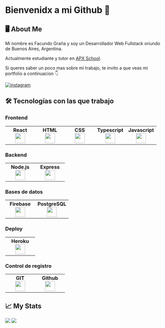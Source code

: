 
# Bienvenidx a mi Github 👋


## 🖥️ About Me
Mi nombre es Facundo Graña y soy un Desarrollador Web Fullstack oriundo de Buenos Aires, Argentina.

Actualmente estudiante y tutor en [APX School](https://apx.school/).

Si queres saber un poco mas sobre mi trabajo, te invito a que veas mi portfolio a continuacion 👇

[![instagram](https://img.shields.io/badge/my_portfolio-000?style=for-the-badge&logo=ko-fi&logoColor=white)](https://facundoeg.github.io/My-Landing-Page/)





## 🛠 Tecnologías con las que trabajo

### Frontend
<table width="320px">
    <tbody>
        <tr valign="top">
            <td width="80px" align="center">
            <span><strong>React</strong></span><br>
            <img height="32" src="https://cdn.jsdelivr.net/gh/devicons/devicon/icons/react/react-original.svg">
            </td>
            <td width="80px" align="center">
            <span><strong>HTML</strong></span><br>
            <img height="32" src="https://cdn.jsdelivr.net/gh/devicons/devicon/icons/html5/html5-original.svg">
            </td>
            <td width="80px" align="center">
            <span><strong>CSS</strong></span><br>
            <img height="32px" src="https://cdn.jsdelivr.net/gh/devicons/devicon/icons/css3/css3-original.svg">
            </td>
          <td width="80px" align="center">
            <span><strong>Typescript</strong></span><br>
            <img height="32px" src="https://cdn.jsdelivr.net/gh/devicons/devicon/icons/typescript/typescript-original.svg">
            </td>
          <td width="80px" align="center">
            <span><strong>Javascript</strong></span><br>
            <img height="32px" src="https://cdn.jsdelivr.net/gh/devicons/devicon/icons/javascript/javascript-original.svg">
            </td>
        </tr>
</table>

### Backend 
<table width="320px">
    <tbody>
        <tr valign="top">
            <td width="80px" align="center">
            <span><strong>Node.js</strong></span><br>
            <img height="32" src="https://cdn.jsdelivr.net/gh/devicons/devicon/icons/nodejs/nodejs-original.svg">
            </td>
            <td width="80px" align="center">
            <span><strong>Express</strong></span><br>
            <img height="32px" src="https://cdn.jsdelivr.net/gh/devicons/devicon/icons/express/express-original.svg">
            </td>
        </tr>
</table>

### Bases de datos
<table width="320px">
    <tbody>
        <tr valign="top">
            <td width="80px" align="center">
            <span><strong>Firebase</strong></span><br>
            <img height="32" src="https://cdn.jsdelivr.net/gh/devicons/devicon/icons/firebase/firebase-plain.svg">
            </td>
            <td width="80px" align="center">
            <span><strong>PostgreSQL</strong></span><br>
            <img height="32px" src="https://cdn.jsdelivr.net/gh/devicons/devicon/icons/postgresql/postgresql-original-wordmark.svg">
            </td>
        </tr>
</table>

### Deploy
<table width="320px">
    <tbody>
        <tr valign="top">
             <td width="80px" align="center">
            <span><strong>Heroku</strong></span><br>
            <img height="32px" src="https://cdn.jsdelivr.net/gh/devicons/devicon/icons/heroku/heroku-plain-wordmark.svg">
            </td>
        </tr>
</table>

### Control de registro
<table width="320px">
    <tbody>
        <tr valign="top">
            <td width="80px" align="center">
            <span><strong>GIT</strong></span><br>
            <img height="32" src="https://cdn.jsdelivr.net/gh/devicons/devicon/icons/git/git-original.svg">
            </td>
          <td width="80px" align="center">
            <span><strong>Github</strong></span><br>
            <img height="32" src="https://cdn.jsdelivr.net/gh/devicons/devicon/icons/github/github-original.svg">
            </td>
        </tr>
</table>

## 📈 My Stats
<img src="https://github-readme-stats.vercel.app/api/top-langs?username=FacundoEG&theme=dark&layout=compact"/>

<img src="https://github-readme-stats.vercel.app/api?username=FacundoEG&show_icons=true&theme=dark"/>

